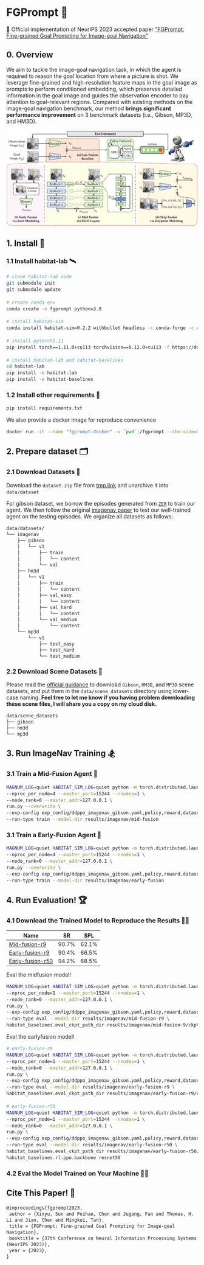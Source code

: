 # FGPrompt 🤖
🙌 Official implementation of NeurIPS 2023 accepted paper ["FGPrompt: Fine-grained Goal Prompting for Image-goal Navigation"](https://xinyusun.github.io/fgprompt-pages)

## 0. Overview
We aim to tackle the image-goal navigation task, in which the agent is required to reason the goal location from where a picture is shot. We leverage fine-grained and high-resolution feature maps in the goal image as prompts to perform conditioned embedding, which preserves detailed information in the goal image and guides the observation encoder to pay attention to goal-relevant regions. Compared with existing methods on the image-goal navigation benchmark, our method **brings significant performance improvement** on 3 benchmark datasets (i.e., Gibson, MP3D, and HM3D).

![](figs/methods.png)

## 1. Install 🚀
### 1.1 Install habitat-lab 🛰️
```bash
# clone habitat-lab code
git submodule init
git submodule update

# create conda env
conda create -n fgprompt python=3.8

# install habitat-sim
conda install habitat-sim=0.2.2 withbullet headless -c conda-forge -c aihabitat

# install pytorch1.11
pip install torch==1.11.0+cu113 torchvision==0.12.0+cu113 -f https://download.pytorch.org/whl/torch_stable.html

# install habitat-lab and habitat-baselines
cd habitat-lab
pip install -e habitat-lab 
pip install -e habitat-baselines
```
### 1.2 Install other requirements 🍔
```bash
pip install requirements.txt
```

We also provide a docker image for reproduce convenience
```bash
docker run -it --name "fgprompt-docker" -v `pwd`:/fgprompt --shm-size=32g --gpus=all csxinyusun/fgprompt:latest /bin/bash
```

## 2. Prepare dataset 🗂️
<!-- 
| ObjectNav   |   Gibson     | train    |  [objectnav_gibson_train](https://utexas.box.com/s/7qtqqkxa37l969qrkwdn0lkwitmyropp)    | `./data/datasets/zer/objectnav/gibson/v1/` |
| ObjectNav   |   Gibson     | val    |  [objectnav_gibson_val](https://utexas.box.com/s/wu28ms025o83ii4mwfljot1soj5dc7qo)    | `./data/datasets/zer/objectnav/gibson/v1/` | -->

### 2.1 Download Datasets 📑
Download the `dataset.zip` file from [tmp.link](https://tmp.link/f/652fd1c43786d) and unarchive it into `data/dataset`

For gibson dataset, we borrow the episodes generated from [`ZER`](https://github.com/ziadalh/zero_experience_required) to train our agent. We then follow the original [imagenav paper](https://github.com/facebookresearch/image-goal-nav-dataset) to test our well-trained agent on the testing episodes. We organize all datasets as follows:

```
data/datasets/
└── imagenav
    ├── gibson
    │   └── v1
    │       ├── train
    │       │   └── content
    │       └── val
    ├── hm3d
    │   └── v1
    │       ├── train
    │       │   └── content
    │       ├── val_easy
    │       │   └── content
    │       ├── val_hard
    │       │   └── content
    │       └── val_medium
    │           └── content
    └── mp3d
        └── v1
            ├── test_easy
            ├── test_hard
            └── test_medium
```

### 2.2 Download Scene Datasets 🕌
Please read the [official guidance](https://github.com/facebookresearch/habitat-sim/blob/main/DATASETS.md#gibson-and-3dscenegraph-datasets) to download `Gibson`, `HM3D`, and `MP3D` scene datasets, and put them in the `data/scene_datasets` directory using lower-case naming. **Feel free to let me know if you having problem downloading these scene files, I will share you a copy on my cloud disk.**
```
data/scene_datasets
├── gibson
├── hm3d
└── mp3d
```

## 3. Run ImageNav Training 🏂
### 3.1 Train a Mid-Fusion Agent 🥽
```bash
MAGNUM_LOG=quiet HABITAT_SIM_LOG=quiet python -m torch.distributed.launch \
--nproc_per_node=4 --master_port=15244 --nnodes=1 \
--node_rank=0 --master_addr=127.0.0.1 \
run.py --overwrite \
--exp-config exp_config/ddppo_imagenav_gibson.yaml,policy,reward,dataset,sensors,mid-fusion \
--run-type train --model-dir results/imagenav/mid-fusion
```

### 3.1 Train a Early-Fusion Agent 👒
```bash
MAGNUM_LOG=quiet HABITAT_SIM_LOG=quiet python -m torch.distributed.launch \
--nproc_per_node=4 --master_port=15244 --nnodes=1 \
--node_rank=0 --master_addr=127.0.0.1 \
run.py --overwrite \
--exp-config exp_config/ddppo_imagenav_gibson.yaml,policy,reward,dataset,sensors,early-fuison \
--run-type train --model-dir results/imagenav/early-fusion
```

## 4. Run Evaluation! 🏆
### 4.1 Download the Trained Model to Reproduce the Results 👯‍♀️
|Name|SR|SPL|
|-|:-:|:-:|
|[Mid-fusion-r9](https://tmp.link/f/652fd40756fad)|90.7%|62.1%|
|[Early-fusion-r9](https://tmp.link/f/6530d3689c6b8)|90.4%|66.5%|
|[Early-fusion-r50](https://tmp.link/f/652fd421b02d9)|94.2%|68.5%|

Eval the midfusion model!

```bash
MAGNUM_LOG=quiet HABITAT_SIM_LOG=quiet python -m torch.distributed.launch \
--nproc_per_node=1 --master_port=15244 --nnodes=1 \
--node_rank=0 --master_addr=127.0.0.1 \
run.py \
--exp-config exp_config/ddppo_imagenav_gibson.yaml,policy,reward,dataset,sensors,mid-fusion,eval \
--run-type eval --model-dir results/imagenav/mid-fusion-r9 \
habitat_baselines.eval_ckpt_path_dir results/imagenav/mid-fusion-9/ckpts/mid-fusion-r9.pth
```

Eval the earlyfusion model!
```bash
# early-fusion-r9
MAGNUM_LOG=quiet HABITAT_SIM_LOG=quiet python -m torch.distributed.launch \
--nproc_per_node=1 --master_port=15244 --nnodes=1 \
--node_rank=0 --master_addr=127.0.0.1 \
run.py \
--exp-config exp_config/ddppo_imagenav_gibson.yaml,policy,reward,dataset,sensors,early-fusion,eval \
--run-type eval --model-dir results/imagenav/early-fusion-r9 \
habitat_baselines.eval_ckpt_path_dir results/imagenav/early-fusion-r9/ckpts/early-fusion-r9.pth

# early-fusion-r50
MAGNUM_LOG=quiet HABITAT_SIM_LOG=quiet python -m torch.distributed.launch \
--nproc_per_node=1 --master_port=15244 --nnodes=1 \
--node_rank=0 --master_addr=127.0.0.1 \
run.py \
--exp-config exp_config/ddppo_imagenav_gibson.yaml,policy,reward,dataset,sensors,early-fusion,eval \
--run-type eval --model-dir results/imagenav/early-fusion-r50 \
habitat_baselines.eval_ckpt_path_dir results/imagenav/early-fusion-r50/ckpts/early-fusion-r50.pth \
habitat_baselines.rl.ppo.backbone resnet50
```

### 4.2 Eval the Model Trained on Your Machine 🕺🏼


## Cite This Paper! 🤗
```
@inproceedings{fgprompt2023,
 author = {Xinyu, Sun and Peihao, Chen and Jugang, Fan and Thomas, H. Li and Jian, Chen and Mingkui, Tan},
 title = {FGPrompt: Fine-grained Goal Prompting for Image-goal Navigation},
 booktitle = {37th Conference on Neural Information Processing Systems (NeurIPS 2023)},
 year = {2023},
} 
```